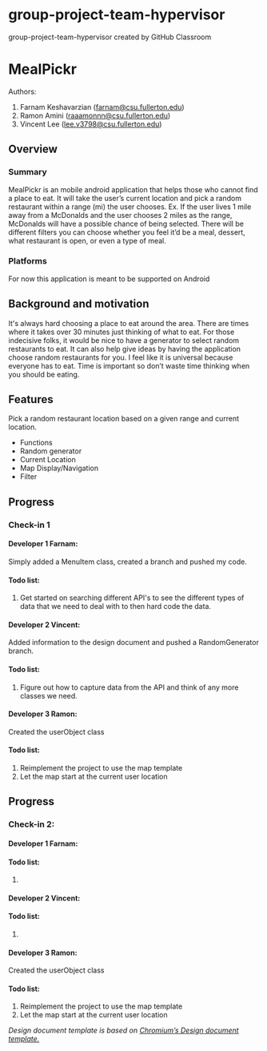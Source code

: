 # group-project-team-hypervisor
group-project-team-hypervisor created by GitHub Classroom

# MealPickr

Authors:
1. Farnam Keshavarzian (farnam@csu.fullerton.edu)
2. Ramon Amini (raaamonnn@csu.fullerton.edu)
3. Vincent Lee (lee.v3798@csu.fullerton.edu)

## Overview
### Summary
MealPickr is an mobile android application that helps those who cannot find a place to eat. 
It will take the user’s current location and pick a random restaurant within a range (mi) the user chooses. 
Ex. If the user lives 1 mile away from a McDonalds and the user chooses 2 miles as the range, 
McDonalds will have a possible chance of being selected. There will be different filters you can 
choose whether you feel it’d be a meal, dessert, what restaurant is open, or even a type of meal.

### Platforms
For now this application is meant to be supported on Android

## Background and motivation
It's always hard choosing a place to eat around the area. 
There are times where it takes over 30 minutes just thinking of what to eat. 
For those indecisive folks, it would be nice to have a generator to select random restaurants to eat. 
It can also help give ideas by having the application choose random restaurants for you. 
I feel like it is universal because everyone has to eat. Time is important so don’t waste time 
thinking when you should be eating.


## Features
Pick a random restaurant location based on a given range and current location. 
- Functions 
- Random generator
- Current Location
- Map Display/Navigation
- Filter

## Progress
### Check-in 1
#### Developer 1 Farnam:
Simply added a MenuItem class, created a branch and pushed my code. 

#### Todo list:
1. Get started on searching different API's to see the different types of data that we need to deal with
to then hard code the data. 

#### Developer 2 Vincent:
Added information to the design document and pushed a RandomGenerator branch.

#### Todo list:
1. Figure out how to capture data from the API and think of any more classes we need.

#### Developer 3 Ramon:
Created the userObject class

#### Todo list:
1. Reimplement the project to use the map template
2. Let the map start at the current user location


## Progress
### Check-in 2:
#### Developer 1 Farnam:

#### Todo list:
1. 

#### Developer 2 Vincent:

#### Todo list:
1. 

#### Developer 3 Ramon:
Created the userObject class

#### Todo list:
1. Reimplement the project to use the map template
2. Let the map start at the current user location

*Design document template is based on [Chromium’s Design document template.](https://docs.google.com/document/d/14YBYKgk-uSfjfwpKFlp_omgUq5hwMVazy_M965s_1KA/edit)*
